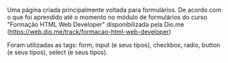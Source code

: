 Uma página criada principalmente voltada para formulários. De acordo com o que foi aprendido até o momento no módulo de formulários do curso "Formação HTML Web Developer" disponibilizada pela Dio.me (https://web.dio.me/track/formacao-html-web-developer)

Foram utilizadas as tags: form, input (e seus tipos), checkbox, radio, button (e seus tipos), select (e seus tipos).
